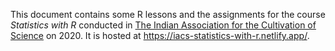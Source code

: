This document contains some R lessons and the assignments for the course *Statistics with R* conducted in [The Indian Association for the Cultivation of Science]('http://iacs.res.in/index.html') on 2020. It is hosted at https://iacs-statistics-with-r.netlify.app/.
